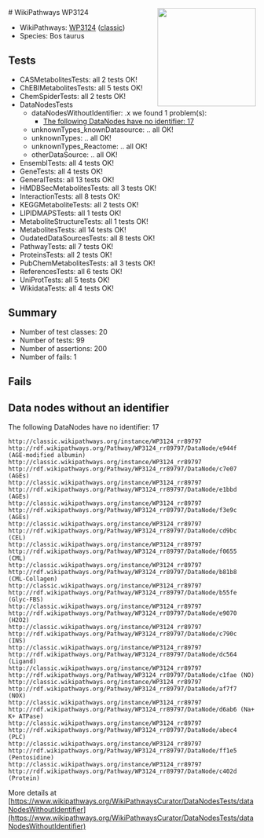 <img style="float: right; width: 200px" src="https://upload.wikimedia.org/wikipedia/commons/thumb/8/83/Wplogo_with_text_500.png/640px-Wplogo_with_text_500.png" />
# WikiPathways WP3124

* WikiPathways: [WP3124](https://wikipathways.org/pathways/WP3124) ([classic](https://classic.wikipathways.org/instance/WP3124))
* Species: Bos taurus
## Tests
* CASMetabolitesTests: all 2 tests OK!
* ChEBIMetabolitesTests: all 5 tests OK!
* ChemSpiderTests: all 2 tests OK!
* DataNodesTests
    * dataNodesWithoutIdentifier: .x we found 1 problem(s):
        * [The following DataNodes have no identifier: 17](#8792c497)
    * unknownTypes_knownDatasource: .. all OK!
    * unknownTypes: .. all OK!
    * unknownTypes_Reactome: .. all OK!
    * otherDataSource: .. all OK!
* EnsemblTests: all 4 tests OK!
* GeneTests: all 4 tests OK!
* GeneralTests: all 13 tests OK!
* HMDBSecMetabolitesTests: all 3 tests OK!
* InteractionTests: all 8 tests OK!
* KEGGMetaboliteTests: all 2 tests OK!
* LIPIDMAPSTests: all 1 tests OK!
* MetaboliteStructureTests: all 1 tests OK!
* MetabolitesTests: all 14 tests OK!
* OudatedDataSourcesTests: all 8 tests OK!
* PathwayTests: all 7 tests OK!
* ProteinsTests: all 2 tests OK!
* PubChemMetabolitesTests: all 3 tests OK!
* ReferencesTests: all 6 tests OK!
* UniProtTests: all 5 tests OK!
* WikidataTests: all 4 tests OK!


## Summary

* Number of test classes: 20
* Number of tests: 99
* Number of assertions: 200
* Number of fails: 1

## Fails

<a name="8792c497" />

## Data nodes without an identifier

The following DataNodes have no identifier: 17
```
http://classic.wikipathways.org/instance/WP3124_rr89797 http://rdf.wikipathways.org/Pathway/WP3124_rr89797/DataNode/e944f (AGE-modified albumin)
http://classic.wikipathways.org/instance/WP3124_rr89797 http://rdf.wikipathways.org/Pathway/WP3124_rr89797/DataNode/c7e07 (AGEs)
http://classic.wikipathways.org/instance/WP3124_rr89797 http://rdf.wikipathways.org/Pathway/WP3124_rr89797/DataNode/e1bbd (AGEs)
http://classic.wikipathways.org/instance/WP3124_rr89797 http://rdf.wikipathways.org/Pathway/WP3124_rr89797/DataNode/f3e9c (AGEs)
http://classic.wikipathways.org/instance/WP3124_rr89797 http://rdf.wikipathways.org/Pathway/WP3124_rr89797/DataNode/cd9bc (CEL)
http://classic.wikipathways.org/instance/WP3124_rr89797 http://rdf.wikipathways.org/Pathway/WP3124_rr89797/DataNode/f0655 (CML)
http://classic.wikipathways.org/instance/WP3124_rr89797 http://rdf.wikipathways.org/Pathway/WP3124_rr89797/DataNode/b81b8 (CML-Collagen)
http://classic.wikipathways.org/instance/WP3124_rr89797 http://rdf.wikipathways.org/Pathway/WP3124_rr89797/DataNode/b55fe (Glyc-FBS)
http://classic.wikipathways.org/instance/WP3124_rr89797 http://rdf.wikipathways.org/Pathway/WP3124_rr89797/DataNode/e9070 (H2O2)
http://classic.wikipathways.org/instance/WP3124_rr89797 http://rdf.wikipathways.org/Pathway/WP3124_rr89797/DataNode/c790c (INS)
http://classic.wikipathways.org/instance/WP3124_rr89797 http://rdf.wikipathways.org/Pathway/WP3124_rr89797/DataNode/dc564 (Ligand)
http://classic.wikipathways.org/instance/WP3124_rr89797 http://rdf.wikipathways.org/Pathway/WP3124_rr89797/DataNode/c1fae (NO)
http://classic.wikipathways.org/instance/WP3124_rr89797 http://rdf.wikipathways.org/Pathway/WP3124_rr89797/DataNode/af7f7 (NOX)
http://classic.wikipathways.org/instance/WP3124_rr89797 http://rdf.wikipathways.org/Pathway/WP3124_rr89797/DataNode/d6ab6 (Na+ K+ ATPase)
http://classic.wikipathways.org/instance/WP3124_rr89797 http://rdf.wikipathways.org/Pathway/WP3124_rr89797/DataNode/abec4 (PLC)
http://classic.wikipathways.org/instance/WP3124_rr89797 http://rdf.wikipathways.org/Pathway/WP3124_rr89797/DataNode/ff1e5 (Pentosidine)
http://classic.wikipathways.org/instance/WP3124_rr89797 http://rdf.wikipathways.org/Pathway/WP3124_rr89797/DataNode/c402d (Protein)
```

More details at [https://www.wikipathways.org/WikiPathwaysCurator/DataNodesTests/dataNodesWithoutIdentifier](https://www.wikipathways.org/WikiPathwaysCurator/DataNodesTests/dataNodesWithoutIdentifier)

